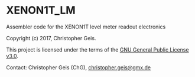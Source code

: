 # XENON1T_LM
Assembler code for the XENON1T level meter readout electronics

Copyright (c) 2017, Christopher Geis.

This project is licensed under the terms of the [GNU General Public License v3.0](LICENSE).

Contact: Christopher Geis (ChG), christopher.geis@gmx.de
